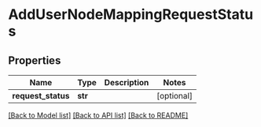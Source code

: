 # AddUserNodeMappingRequestStatus

## Properties
Name | Type | Description | Notes
------------ | ------------- | ------------- | -------------
**request_status** | **str** |  | [optional] 

[[Back to Model list]](../README.md#documentation-for-models) [[Back to API list]](../README.md#documentation-for-api-endpoints) [[Back to README]](../README.md)

